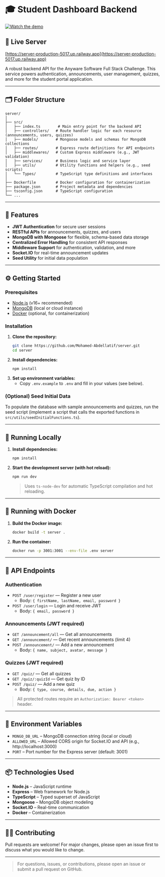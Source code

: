 # 🎓 Student Dashboard Backend

[![Watch the demo](https://img.youtube.com/vi/Njk6LgsVawk/maxresdefault.jpg)](https://youtu.be/Njk6LgsVawk)

## 🚀 Live Server

[https://server-production-5017.up.railway.app](https://server-production-5017.up.railway.app)

A robust backend API for the Anyware Software Full Stack Challenge. This service powers authentication, announcements, user management, quizzes, and more for the student portal application.

---

## 🗂 Folder Structure

```
server/
│
├── src/
│   ├── index.ts        # Main entry point for the backend API
│   ├── controllers/   # Route handler logic for each resource (announcements, users, quizzes)
│   ├── models/        # Mongoose models and schemas for MongoDB collections
│   ├── routes/        # Express route definitions for API endpoints
│   ├── middlewares/   # Custom Express middleware (e.g., JWT validation)
│   ├── services/      # Business logic and service layer
│   ├── utils/         # Utility functions and helpers (e.g., seed scripts)
│   └── Types/         # TypeScript type definitions and interfaces
│
├── Dockerfile         # Docker configuration for containerization
├── package.json       # Project metadata and dependencies
├── tsconfig.json      # TypeScript configuration
└── ...
```

---

## 🚀 Features

- **JWT Authentication** for secure user sessions
- **RESTful APIs** for announcements, quizzes, and users
- **MongoDB with Mongoose** for flexible, schema-based data storage
- **Centralized Error Handling** for consistent API responses
- **Middleware Support** for authentication, validation, and more
- **Socket.IO** for real-time announcement updates
- **Seed Utility** for initial data population

---

## ⚙️ Getting Started

### Prerequisites

- [Node.js](https://nodejs.org/) (v16+ recommended)
- [MongoDB](https://www.mongodb.com/) (local or cloud instance)
- [Docker](https://www.docker.com/) (optional, for containerization)

### Installation

1. **Clone the repository:**
   ```bash
   git clone https://github.com/Mohamed-Abdellatif/server.git
   cd server
   ```
2. **Install dependencies:**
   ```bash
   npm install
   ```
3. **Set up environment variables:**
   - Copy `.env.example` to `.env` and fill in your values (see below).

### (Optional) Seed Initial Data

To populate the database with sample announcements and quizzes, run the seed script (implement a script that calls the exported functions in `src/utils/seedInitialFunctions.ts`).

---

## 🧪 Running Locally

1. **Install dependencies:**
   ```bash
   npm install
   ```
2. **Start the development server (with hot reload):**
   ```bash
   npm run dev
   ```
   > Uses `ts-node-dev` for automatic TypeScript compilation and hot reloading.

---

## 🐳 Running with Docker

1. **Build the Docker image:**
   ```bash
   docker build -t server .
   ```
2. **Run the container:**
   ```bash
   docker run -p 3001:3001 --env-file .env server
   ```

---

## 🔗 API Endpoints

### Authentication

- `POST /user/register` — Register a new user
  - Body: `{ firstName, lastName, email, password }`
- `POST /user/login` — Login and receive JWT
  - Body: `{ email, password }`

### Announcements (JWT required)

- `GET /announcement/all` — Get all announcements
- `GET /announcement/` — Get recent announcements (limit 4)
- `POST /announcement/` — Add a new announcement
  - Body: `{ name, subject, avatar, message }`

### Quizzes (JWT required)

- `GET /quiz/` — Get all quizzes
- `GET /quiz/:quizId` — Get quiz by ID
- `POST /quiz/` — Add a new quiz
  - Body: `{ type, course, details, due, action }`

> All protected routes require an `Authorization: Bearer <token>` header.

---

## 📁 Environment Variables

- `MONGO_DB_URL` – MongoDB connection string (local or cloud)
- `ALLOWED_URL` – Allowed CORS origin for Socket.IO and API (e.g., http://localhost:3000)
- `PORT` – Port number for the Express server (default: 3001)

---

## 📦 Technologies Used

- **Node.js** – JavaScript runtime
- **Express** – Web framework for Node.js
- **TypeScript** – Typed superset of JavaScript
- **Mongoose** – MongoDB object modeling
- **Socket.IO** – Real-time communication
- **Docker** – Containerization

---

## 🧑‍💻 Contributing

Pull requests are welcome! For major changes, please open an issue first to discuss what you would like to change.

---

> For questions, issues, or contributions, please open an issue or submit a pull request on GitHub.
